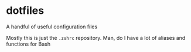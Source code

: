 # dotfiles
A handful of useful configuration files

Mostly this is just the `.zshrc` repository. Man, do I have a lot of aliases and functions for Bash
